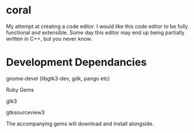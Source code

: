 coral
=====

My attempt at creating a code editor. I would like this code editor to be fully functional and extensible. Some day this editor may end up being partially written in C++, but you never know.

Development Dependancies
========================
gnome-devel (libgtk3-dev, gdk, pango etc)

Ruby Gems

gtk3

gtksourceview3

The accompanying gems will download and install alongside.
